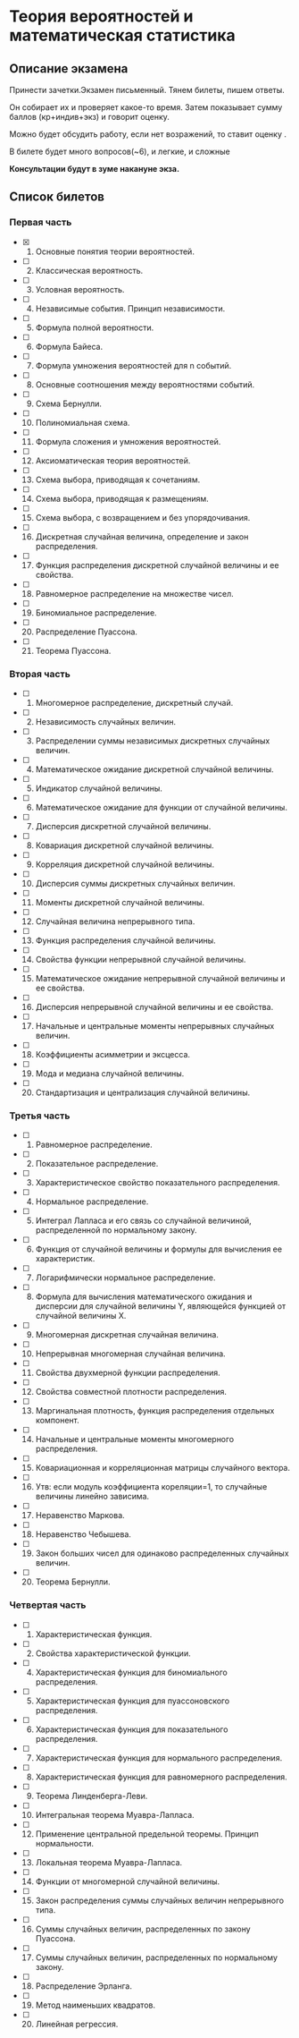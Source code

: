 # Теория вероятностей и математическая статистика

## Описание экзамена
Принести зачетки.Экзамен письменный. Тянем билеты, пишем ответы.

Он собирает их и проверяет какое-то время. Затем показывает сумму баллов (кр+индив+экз) и говорит оценку.

Можно будет обсудить работу, если нет возражений, то ставит оценку .

В билете будет много вопросов(~6), и легкие, и сложные

**Консультации будут в зуме накануне экза.**

## Список билетов
### Первая часть

- [x] 1. Основные понятия теории вероятностей.
- [ ] 2. Классическая вероятность.
- [ ] 3. Условная вероятность.
- [ ] 4. Независимые события. Принцип независимости.
- [ ] 5. Формула полной вероятности.
- [ ] 6. Формула Байеса.
- [ ] 7. Формула умножения вероятностей для  n  событий.
- [ ] 8. Основные соотношения между вероятностями событий.
- [ ] 9. Схема Бернулли.
- [ ] 10. Полиномиальная схема.
- [ ] 11. Формула сложения и умножения вероятностей.
- [ ] 12. Аксиоматическая теория вероятностей.
- [ ] 13. Схема выбора, приводящая к сочетаниям.
- [ ] 14. Схема выбора, приводящая к размещениям.
- [ ] 15. Схема выбора, с возвращением и без упорядочивания. 
- [ ] 16. Дискретная случайная величина, определение и закон распределения.
- [ ] 17. Функция распределения дискретной случайной величины и ее свойства.
- [ ] 18. Равномерное распределение на множестве чисел.
- [ ] 19. Биномиальное распределение.
- [ ] 20. Распределение Пуассона.
- [ ] 21. Теорема Пуассона.

### Вторая часть
- [ ] 1. Многомерное распределение, дискретный случай.
- [ ] 2. Независимость случайных величин.
- [ ] 3. Распределении суммы независимых дискретных случайных величин.
- [ ] 4. Математическое ожидание дискретной случайной величины.
- [ ] 5. Индикатор случайной величины.
- [ ] 6. Математическое ожидание для функции от случайной величины.
- [ ] 7. Дисперсия дискретной случайной величины.
- [ ] 8. Ковариация дискретной случайной величины.
- [ ] 9. Корреляция дискретной случайной величины.
- [ ] 10. Дисперсия суммы дискретных случайных величин.
- [ ] 11. Моменты дискретной случайной величины.
- [ ] 12. Случайная величина непрерывного типа.
- [ ] 13. Функция распределения случайной величины.
- [ ] 14. Свойства функции непрерывной случайной величины.
- [ ] 15. Математическое ожидание непрерывной случайной величины и ее свойства.
- [ ] 16. Дисперсия непрерывной случайной величины и ее свойства.
- [ ] 17. Начальные и центральные моменты непрерывных случайных величин.
- [ ] 18. Коэффициенты асимметрии и эксцесса.
- [ ] 19. Мода и медиана случайной величины.
- [ ] 20. Стандартизация и централизация случайной величины.

### Третья часть
- [ ] 1. Равномерное распределение.
- [ ] 2. Показательное распределение.
- [ ] 3. Характеристическое свойство показательного распределения.
- [ ] 4. Нормальное распределение.
- [ ] 5. Интеграл Лапласа и его связь со случайной величиной, распределенной по нормальному закону.
- [ ] 6. Функция от случайной величины и формулы для  вычисления ее характеристик.
- [ ] 7. Логарифмически нормальное распределение.
- [ ] 8. Формула для вычисления математического ожидания и дисперсии для случайной величины Y, являющейся функцией от случайной величины X.
- [ ] 9. Многомерная дискретная случайная величина.
- [ ] 10. Непрерывная многомерная случайная величина.
- [ ] 11. Свойства двухмерной функции распределения.
- [ ] 12. Свойства совместной плотности распределения.
- [ ] 13. Маргинальная плотность, функция распределения отдельных компонент.
- [ ] 14. Начальные и центральные моменты многомерного распределения.
- [ ] 15. Ковариационная и корреляционная матрицы случайного вектора.
- [ ] 16. Утв: если модуль коэффициента кореляции=1, то случайные величины линейно зависима.
- [ ] 17.  Неравенство Маркова.
- [ ] 18. Неравенство Чебышева.
- [ ] 19. Закон больших чисел для одинаково распределенных случайных величин.
- [ ] 20. Теорема Бернулли.

### Четвертая часть
- [ ] 1. Характеристическая функция.
- [ ] 2. Свойства характеристической функции.
- [ ] 4. Характеристическая функция для биномиального распределения.
- [ ] 5. Характеристическая функция для пуассоновского распределения.
- [ ] 6. Характеристическая функция для показательного распределения.
- [ ] 7. Характеристическая функция для нормального распределения.
- [ ] 8. Характеристическая функция для равномерного распределения.
- [ ] 9. Теорема Линденберга-Леви.
- [ ] 10. Интегральная теорема Муавра-Лапласа.
- [ ] 12. Применение центральной предельной теоремы. Принцип нормальности.
- [ ] 13. Локальная теорема Муавра-Лапласа.
- [ ] 14. Функции от многомерной случайной величины.
- [ ] 15. Закон распределения суммы случайных величин непрерывного типа.
- [ ] 16. Суммы случайных величин, распределенных по закону Пуассона.
- [ ] 17. Суммы случайных величин, распределенных по нормальному закону.
- [ ] 18. Распределение Эрланга.
- [ ] 19. Метод наименьших квадратов.
- [ ] 20. Линейная регрессия.
